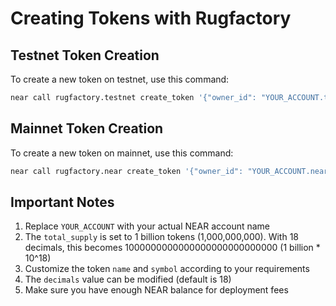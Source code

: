 # Creating Tokens with Rugfactory

## Testnet Token Creation

To create a new token on testnet, use this command:

```bash
near call rugfactory.testnet create_token '{"owner_id": "YOUR_ACCOUNT.testnet", "total_supply": "1000000000000000000000000000", "metadata": { "spec": "ft-1.0.0", "name": "Example Token", "symbol": "EXMPL", "icon": null, "reference": null, "reference_hash": null, "decimals": 18 }}' --accountId YOUR_ACCOUNT.testnet
```

## Mainnet Token Creation

To create a new token on mainnet, use this command:

```bash
near call rugfactory.near create_token '{"owner_id": "YOUR_ACCOUNT.near", "total_supply": "1000000000000000000000000000", "metadata": { "spec": "ft-1.0.0", "name": "Example Token", "symbol": "EXMPL", "icon": null, "reference": null, "reference_hash": null, "decimals": 18 }}' --accountId YOUR_ACCOUNT.near
```

## Important Notes

1. Replace `YOUR_ACCOUNT` with your actual NEAR account name
2. The `total_supply` is set to 1 billion tokens (1,000,000,000). With 18 decimals, this becomes 1000000000000000000000000000 (1 billion * 10^18)
3. Customize the token `name` and `symbol` according to your requirements
4. The `decimals` value can be modified (default is 18)
5. Make sure you have enough NEAR balance for deployment fees